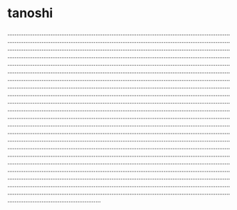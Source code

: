 # tanoshi
............................................................................................................................................................................................................................................................................................................................................................................................................................................................................................................................................................................................................................................................................................................................................................................................................................................................................................................................................................................................................................................................................................................................................................................................................................................................................................................................................................................................................................................................................................................................................................................................................................................................................................................................................................................................................................................................................................................................................................................................................................................................................................................................................................................................................................................................................................................................................................................................................................................................................................................................................................................................................................................................................................................................................................................................................................................................................................